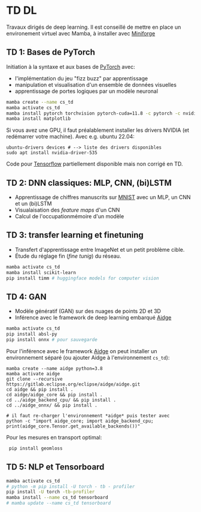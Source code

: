 # TD DL
Travaux dirigés de deep learning. Il est conseillé de mettre en place un environement virtuel avec Mamba, à installer avec [Miniforge](https://github.com/conda-forge/miniforge/releases/latest/download/Miniforge3-Linux-x86_64.sh)

## TD 1: Bases de PyTorch
Initiation à la syntaxe et aux bases de [PyTorch](https://pytorch.org/) avec:
- l'implémentation du jeu "fizz buzz" par apprentissage
- manipulation et visualisation d'un ensemble de données visuelles
- apprentissage de portes logiques par un modèle neuronal

```bash
mamba create --name cs_td
mamba activate cs_td
mamba install pytorch torchvision pytorch-cuda=11.8 -c pytorch -c nvidia # sept. 2024
mamba install matplotlib
```

Si vous avez une GPU, il faut préalablement installer les drivers NVIDIA (et redémarrer votre machine). Avec e.g. ubuntu 22.04:
```
ubuntu-drivers devices # --> liste des drivers disponibles
sudo apt install nvidia-driver-535
```

Code pour [Tensorflow](https://www.tensorflow.org/) partiellement disponible mais non corrigé en TD.

## TD 2: DNN classiques: MLP, CNN, (bi)LSTM
* Apprentissage de chiffres manuscrits sur [MNIST](http://yann.lecun.com/exdb/mnist/) avec un MLP, un CNN et un (bi)LSTM
* Visualaisation des *feature maps* d'un CNN
* Calcul de l'occupationmémoire d'un modèle

## TD 3: transfer learning et finetuning
* Transfert d'apprentissage entre ImageNet et un petit problème cible. 
* Étude du réglage fin (*fine tunig*) du réseau.

```bash
mamba activate cs_td
mamba install scikit-learn
pip install timm # huggingface models for computer vision
```

## TD 4: GAN
* Modèle génératif (GAN) sur des nuages de points 2D et 3D
* Inférence avec le framework de deep learning embarqué [Aidge](https://projects.eclipse.org/projects/technology.aidge)
```bash
mamba activate cs_td
pip install absl-py
pip install onnx # pour sauvegarde
```
Pour l'inférence avec le framework [Aidge](https://projects.eclipse.org/projects/technology.aidge) on peut installer un environnement séparé (ou ajouter Aidge à l'environnement `cs_td`):
```
mamba create --name aidge python=3.8
mamba activate aidge
git clone --recursive https://gitlab.eclipse.org/eclipse/aidge/aidge.git
cd aidge && pip install .
cd aidge/aidge_core && pip install .
cd ../aidge_backend_cpu/ && pip install .
cd ../aidge_onnx/ && pip install .

# il faut re-charger l'environnement *aidge* puis tester avec
python -c "import aidge_core; import aidge_backend_cpu; print(aidge_core.Tensor.get_available_backends())"
```
Pour les mesures en transport optimal:
```bash
 pip install geomloss
```

## TD 5: NLP et Tensorboard

```bash
mamba activate cs_td
# python -m pip install -U torch - tb - profiler
pip install -U torch -tb-profiler
mamba install --name cs_td tensorboard
# mamba update --name cs_td tensorboard
```

